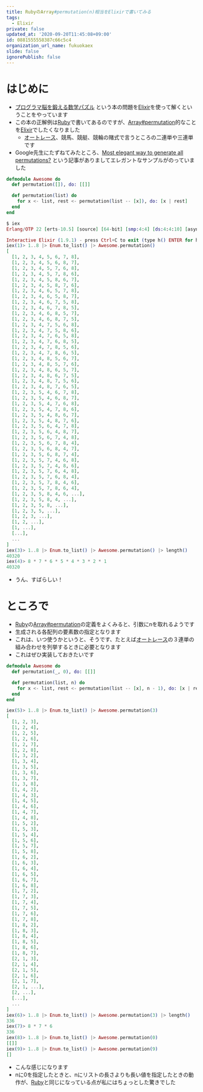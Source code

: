 ```yaml
---
title: RubyのArray#permutation(n)相当をElixirで書いてみる
tags:
  - Elixir
private: false
updated_at: '2020-09-20T11:45:08+09:00'
id: 0881555558387c66c5c4
organization_url_name: fukuokaex
slide: false
ignorePublish: false
---
```

# はじめに
- [プログラマ脳を鍛える数学パズル](https://www.amazon.co.jp/dp/479814245X) という本の問題を[Elixir](https://elixir-lang.org/)を使って解くということをやっています
- この本の正解例は[Ruby](https://www.ruby-lang.org/ja/)で書いてあるのですが、[Array#permutation](https://docs.ruby-lang.org/ja/latest/method/Array/i/permutation.html)的なことを[Elixir](https://elixir-lang.org/)でしたくなりました
    - [オートレース](https://autorace.jp/)、競馬、競艇、競輪の賭式で言うところの二連単や三連単です
- Google先生にたずねてみたところ、[Most elegant way to generate all permutations?](https://elixirforum.com/t/most-elegant-way-to-generate-all-permutations/2706) という記事がありましてエレガントなサンプルがのっていました

```Elixir:lib/awesome.exs
defmodule Awesome do
  def permutation([]), do: [[]]

  def permutation(list) do
    for x <- list, rest <- permutation(list -- [x]), do: [x | rest]
  end
end
```

```elixir
$ iex
Erlang/OTP 22 [erts-10.5] [source] [64-bit] [smp:4:4] [ds:4:4:10] [async-threads:1] [hipe] [dtrace]

Interactive Elixir (1.9.1) - press Ctrl+C to exit (type h() ENTER for help)
iex(1)> 1..8 |> Enum.to_list() |> Awesome.permutation()
[
  [1, 2, 3, 4, 5, 6, 7, 8],
  [1, 2, 3, 4, 5, 6, 8, 7],
  [1, 2, 3, 4, 5, 7, 6, 8],
  [1, 2, 3, 4, 5, 7, 8, 6],
  [1, 2, 3, 4, 5, 8, 6, 7],
  [1, 2, 3, 4, 5, 8, 7, 6],
  [1, 2, 3, 4, 6, 5, 7, 8],
  [1, 2, 3, 4, 6, 5, 8, 7],
  [1, 2, 3, 4, 6, 7, 5, 8],
  [1, 2, 3, 4, 6, 7, 8, 5],
  [1, 2, 3, 4, 6, 8, 5, 7],
  [1, 2, 3, 4, 6, 8, 7, 5],
  [1, 2, 3, 4, 7, 5, 6, 8],
  [1, 2, 3, 4, 7, 5, 8, 6],
  [1, 2, 3, 4, 7, 6, 5, 8],
  [1, 2, 3, 4, 7, 6, 8, 5],
  [1, 2, 3, 4, 7, 8, 5, 6],
  [1, 2, 3, 4, 7, 8, 6, 5],
  [1, 2, 3, 4, 8, 5, 6, 7],
  [1, 2, 3, 4, 8, 5, 7, 6],
  [1, 2, 3, 4, 8, 6, 5, 7],
  [1, 2, 3, 4, 8, 6, 7, 5],
  [1, 2, 3, 4, 8, 7, 5, 6],
  [1, 2, 3, 4, 8, 7, 6, 5],
  [1, 2, 3, 5, 4, 6, 7, 8],
  [1, 2, 3, 5, 4, 6, 8, 7],
  [1, 2, 3, 5, 4, 7, 6, 8],
  [1, 2, 3, 5, 4, 7, 8, 6],
  [1, 2, 3, 5, 4, 8, 6, 7],
  [1, 2, 3, 5, 4, 8, 7, 6],
  [1, 2, 3, 5, 6, 4, 7, 8],
  [1, 2, 3, 5, 6, 4, 8, 7],
  [1, 2, 3, 5, 6, 7, 4, 8],
  [1, 2, 3, 5, 6, 7, 8, 4],
  [1, 2, 3, 5, 6, 8, 4, 7],
  [1, 2, 3, 5, 6, 8, 7, 4],
  [1, 2, 3, 5, 7, 4, 6, 8],
  [1, 2, 3, 5, 7, 4, 8, 6],
  [1, 2, 3, 5, 7, 6, 4, 8],
  [1, 2, 3, 5, 7, 6, 8, 4],
  [1, 2, 3, 5, 7, 8, 4, 6],
  [1, 2, 3, 5, 7, 8, 6, 4],
  [1, 2, 3, 5, 8, 4, 6, ...],
  [1, 2, 3, 5, 8, 4, ...],
  [1, 2, 3, 5, 8, ...],
  [1, 2, 3, 5, ...],
  [1, 2, 3, ...],
  [1, 2, ...],
  [1, ...],
  [...],
  ...
]
iex(3)> 1..8 |> Enum.to_list() |> Awesome.permutation() |> length()
40320
iex(4)> 8 * 7 * 6 * 5 * 4 * 3 * 2 * 1
40320
```
- うん、すばらしい！

# ところで
- [Ruby](https://www.ruby-lang.org/ja/)の[Array#permutation](https://docs.ruby-lang.org/ja/latest/method/Array/i/permutation.html)の定義をよくみると、引数にnを取れるようです
- 生成される各配列の要素数の指定となります
- これは、いつ使うかというと、そうです、たとえば[オートレース](http://autorace.jp/)の３連単の組み合わせを列挙するときに必要となります
- これはぜひ実装しておきたいです

```Elixir:lib/awesome.exs
defmodule Awesome do
  def permutation(_, 0), do: [[]]

  def permutation(list, n) do
    for x <- list, rest <- permutation(list -- [x], n - 1), do: [x | rest]
  end
end
```

```elixir
iex(5)> 1..8 |> Enum.to_list() |> Awesome.permutation(3)       
[
  [1, 2, 3],
  [1, 2, 4],
  [1, 2, 5],
  [1, 2, 6],
  [1, 2, 7],
  [1, 2, 8],
  [1, 3, 2],
  [1, 3, 4],
  [1, 3, 5],
  [1, 3, 6],
  [1, 3, 7],
  [1, 3, 8],
  [1, 4, 2],
  [1, 4, 3],
  [1, 4, 5],
  [1, 4, 6],
  [1, 4, 7],
  [1, 4, 8],
  [1, 5, 2],
  [1, 5, 3],
  [1, 5, 4],
  [1, 5, 6],
  [1, 5, 7],
  [1, 5, 8],
  [1, 6, 2],
  [1, 6, 3],
  [1, 6, 4],
  [1, 6, 5],
  [1, 6, 7],
  [1, 6, 8],
  [1, 7, 2], 
  [1, 7, 3],
  [1, 7, 4],
  [1, 7, 5],
  [1, 7, 6],
  [1, 7, 8],
  [1, 8, 2],
  [1, 8, 3],
  [1, 8, 4],
  [1, 8, 5],
  [1, 8, 6],
  [1, 8, 7],
  [2, 1, 3],
  [2, 1, 4],
  [2, 1, 5],
  [2, 1, 6],
  [2, 1, 7],
  [2, 1, ...],
  [2, ...],
  [...],
  ...
]
iex(6)> 1..8 |> Enum.to_list() |> Awesome.permutation(3) |> length()
336
iex(7)> 8 * 7 * 6
336
iex(8)> 1..8 |> Enum.to_list() |> Awesome.permutation(0)           
[[]]
iex(9)> 1..8 |> Enum.to_list() |> Awesome.permutation(9) 
[]
```

- こんな感じになります
- nに0を指定したときと、nにリストの長さよりも長い値を指定したときの動作が、[Ruby](https://www.ruby-lang.org/ja/)と同じになっている点が私にはちょっとした驚きでした



